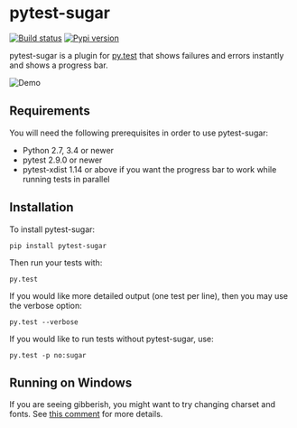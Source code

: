 # pytest-sugar

[![Build status](https://travis-ci.org/Teemu/pytest-sugar.svg?branch=master)](https://travis-ci.org/Teemu/pytest-sugar)
[![Pypi version](https://img.shields.io/pypi/v/pytest-sugar.svg)](https://pypi.org/project/pytest-sugar/)

pytest-sugar is a plugin for [py.test](http://pytest.org) that shows
failures and errors instantly and shows a progress bar.

![Demo](http://pivotfinland.com/pytest-sugar/img/video.gif)

## Requirements

You will need the following prerequisites in order to use pytest-sugar:

- Python 2.7, 3.4 or newer
- pytest 2.9.0 or newer
- pytest-xdist 1.14 or above if you want the progress bar to work while running
  tests in parallel

## Installation

To install pytest-sugar:

    pip install pytest-sugar

Then run your tests with:

    py.test

If you would like more detailed output (one test per line), then you may use the verbose option:

    py.test --verbose

If you would like to run tests without pytest-sugar, use:

    py.test -p no:sugar

## Running on Windows

If you are seeing gibberish, you might want to try changing charset and fonts. See [this comment]( https://github.com/Teemu/pytest-sugar/pull/49#issuecomment-146567670) for more details.
